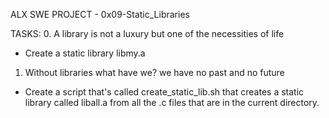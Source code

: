 ALX SWE PROJECT - 0x09-Static_Libraries

TASKS:
0. A library is not a luxury but one of the necessities
of life
- Create a static library libmy.a

1. Without libraries what have we? we have no past and
no future
- Create a script that's called create_static_lib.sh
that creates a static library called liball.a from all the
.c files that are in the current directory.
